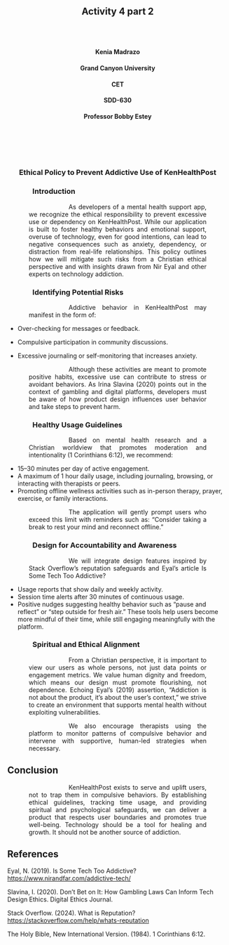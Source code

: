 <br><br>
<h2 align="center">Activity 4 part 2</h2>
<br><br>

<h4 align="center">Kenia Madrazo</h4>
<h4 align="center">Grand Canyon University</h4>
<h4 align="center">CET</h4>
<h4 align="center">SDD-630</h4>                     
<h4 align="center">Professor Bobby Estey</h4>
<br><br>                  
<br><br>



<h3 align="center">Ethical Policy to Prevent Addictive Use of KenHealthPost</h3>

<h3><p style="text-align: justify; margin-left: 3.5em; margin-right: 3.5em;">Introduction</h3>
<p style="text-align: justify; text-indent: 4.5em; margin-left: 3.5em; margin-right: 3.5em;">
&emsp;&emsp;As developers of a mental health support app, we recognize the ethical responsibility to prevent excessive use or dependency on KenHealthPost. While our application is built to foster healthy behaviors and emotional support, overuse of technology, even for good intentions, can lead to negative consequences such as anxiety, dependency, or distraction from real-life relationships. This policy outlines how we will mitigate such risks from a Christian ethical perspective and with insights drawn from Nir Eyal and other experts on technology addiction.
</p>

<h3><p style="text-align: justify; margin-left: 3.5em; margin-right: 3.5em;">Identifying Potential Risks</h3>
<p style="text-align: justify; text-indent: 4.5em; margin-left: 3.5em; margin-right: 3.5em;">
&emsp;&emsp;Addictive behavior in KenHealthPost may manifest in the form of:

- Over-checking for messages or feedback.

- Compulsive participation in community discussions.

- Excessive journaling or self-monitoring that increases anxiety.

<p style="text-align: justify; text-indent: 4.5em; margin-left: 3.5em; margin-right: 3.5em;">&emsp;&emsp;Although these activities are meant to promote positive habits, excessive use can contribute to stress or avoidant behaviors. As Irina Slavina (2020) points out in the context of gambling and digital platforms, developers must be aware of how product design influences user behavior and take steps to prevent harm.
</p>

<h3><p style="text-align: justify; margin-left: 3.5em; margin-right: 3.5em;">Healthy Usage Guidelines</h3>
<p style="text-align: justify; text-indent: 4.5em; margin-left: 3.5em; margin-right: 3.5em;">
&emsp;&emsp;Based on mental health research and a Christian worldview that promotes moderation and intentionality (1 Corinthians 6:12), we recommend:

- 15–30 minutes per day of active engagement.
- A maximum of 1 hour daily usage, including journaling, browsing, or interacting with therapists or peers.
- Promoting offline wellness activities such as in-person therapy, prayer, exercise, or family interactions.

<p style="text-align: justify; text-indent: 4.5em; margin-left: 3.5em; margin-right: 3.5em;">
&emsp;&emsp;The application will gently prompt users who exceed this limit with reminders such as: “Consider taking a break to rest your mind and reconnect offline.”

<h3><p style="text-align: justify; margin-left: 3.5em; margin-right: 3.5em;">Design for Accountability and Awareness</h3>
<p style="text-align: justify; text-indent: 4.5em; margin-left: 3.5em; margin-right: 3.5em;">
&emsp;&emsp;We will integrate design features inspired by Stack Overflow’s reputation safeguards and Eyal’s article Is Some Tech Too Addictive?

- Usage reports that show daily and weekly activity.
- Session time alerts after 30 minutes of continuous usage.
- Positive nudges suggesting healthy behavior such as “pause and reflect” or “step outside for fresh air.”
These tools help users become more mindful of their time, while still engaging meaningfully with the platform.

<h3><p style="text-align: justify; margin-left: 3.5em; margin-right: 3.5em;">Spiritual and Ethical Alignment</h3>
<p style="text-align: justify; text-indent: 4.5em; margin-left: 3.5em; margin-right: 3.5em;">
&emsp;&emsp;From a Christian perspective, it is important to view our users as whole persons, not just data points or engagement metrics. We value human dignity and freedom, which means our design must promote flourishing, not dependence. Echoing Eyal’s (2019) assertion, “Addiction is not about the product, it’s about the user’s context,” we strive to create an environment that supports mental health without exploiting vulnerabilities.

<p style="text-align: justify; text-indent: 4.5em; margin-left: 3.5em; margin-right: 3.5em;">
&emsp;&emsp;We also encourage therapists using the platform to monitor patterns of compulsive behavior and intervene with supportive, human-led strategies when necessary.

## Conclusion

<p style="text-align: justify; text-indent: 4.5em; margin-left: 3.5em; margin-right: 3.5em;">
&emsp;&emsp;KenHealthPost exists to serve and uplift users, not to trap them in compulsive behaviors. By establishing ethical guidelines, tracking time usage, and providing spiritual and psychological safeguards, we can deliver a product that respects user boundaries and promotes true well-being. Technology should be a tool for healing and growth. It should not be another source of addiction.

## References

Eyal, N. (2019). Is Some Tech Too Addictive? https://www.nirandfar.com/addictive-tech/

Slavina, I. (2020). Don’t Bet on It: How Gambling Laws Can Inform Tech Design Ethics. Digital Ethics Journal.

Stack Overflow. (2024). What is Reputation? https://stackoverflow.com/help/whats-reputation

The Holy Bible, New International Version. (1984). 1 Corinthians 6:12.